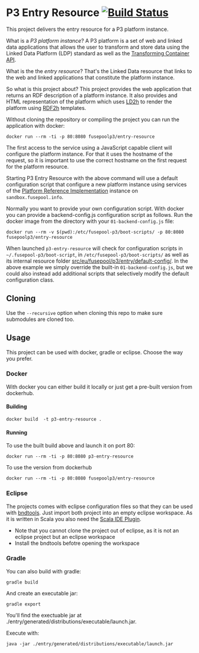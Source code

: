 # P3 Entry Resource [![Build Status](https://travis-ci.org/fusepoolP3/p3-entry-resource.svg?branch=master)](https://travis-ci.org/fusepoolP3/p3-entry-resource)


This project delivers the entry resource for a P3 platform instance.

What is a *P3 platform instance*? A P3 platform is a set of web and linked data
applications that allows the user to transform and store data using the Linked 
Data Platform (LDP) standard as well as the 
[Transforming Container API](https://github.com/fusepoolP3/overall-architecture/blob/master/transforming-container-api.md). 

What is the the *entry resource*? That's the Linked Data resource that links to 
the web and linked applications that constitute the platform instance.

So what is this project about? This project provides the web application that 
returns an RDF description of a platform instance. It also provides and HTML
representation of the platform which uses [LD2h](https://github.com/rdf2h/ld2h) to render the platform using 
[RDF2h](https://github.com/rdf2h/rdf2h) templates.

Without cloning the repository or compiling the project you can run the application
with docker:

    docker run --rm -ti -p 80:8080 fusepoolp3/entry-resource

The first access to the service using a JavaScript capable client will configure 
the platform instance. For that it uses the hostname of the request, so it is
important to use the correct hostname on the first request for the platform resource.

Starting P3 Entry Resource with the above command will use a default configuration
script that configure a new platform instance using services of the [Platform 
Reference Implementation](https://github.com/fusepoolP3/p3-platform-reference-implementation) 
instance on `sandbox.fusepool.info`.

Normally you want to provide your own configuration script. With docker you can 
provide a  backend-config.js configuration script as follows. Run the docker 
image from the directory with your `01-backend-config.js` file:

    docker run --rm -v $(pwd):/etc/fusepool-p3/boot-scripts/ -p 80:8080 fusepoolp3/entry-resource 

When launched `p3-entry-resource` will check for configuration scripts in `~/.fusepool-p3/boot-script`, in `/etc/fusepool-p3/boot-scripts/` as well as its internal resource folder [src/eu/fusepool/p3/entry/default-config/](entry/src/eu/fusepool/p3/entry/default-config/). In the above example we simply override the built-in `01-backend-config.js`, but we could also instead add additional scripts that selectively modify the default configuration class.


## Cloning

Use the `--recursive` option when cloning this repo to make sure submodules are cloned too.

## Usage

This project can be used with docker, gradle or eclipse. Choose the way you prefer.

### Docker

With docker you can either build it locally or just get a pre-built version from dockerhub.

#### Building

    docker build  -t p3-entry-resource .
    
#### Running

To use the built build above and launch it on port 80:

    docker run --rm -ti -p 80:8080 p3-entry-resource
    
To use the version from dockerhub

    docker run --rm -ti -p 80:8080 fusepoolp3/entry-resource
    
### Eclipse

The projects comes with eclipse configuration files so that they can be used with [bndtools](http://bndtools.org/). Just import both project into an empty eclipse workspace. As it is written in Scala you also need the [Scala IDE Plugin](http://scala-ide.org/).

 * Note that you cannot clone the project out of eclipse, as it is not an eclipse project but an eclipse workspace
 * Install the bndtools befotre opening the workspace

### Gradle

You can also build with gradle:

    gradle build
    
And create an executable jar:

    gradle export

You'll find the exectuable jar at ./entry/generated/distributions/executable/launch.jar.

Execute with:

    java -jar ./entry/generated/distributions/executable/launch.jar



